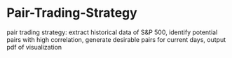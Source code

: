 # Pair-Trading-Strategy
pair trading strategy: extract historical data of S&amp;P 500, identify potential pairs with high correlation, generate desirable pairs for current days, output pdf of visualization

